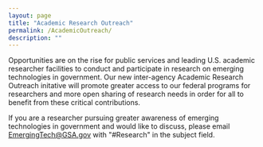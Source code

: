 ```yaml
---
layout: page
title: "Academic Research Outreach"
permalink: /AcademicOutreach/
description: ""
---
```


Opportunities are on the rise for public services and leading U.S. academic researcher facilities to conduct and participate in research on emerging technologies in government. Our new inter-agency Academic Research Outreach initative will promote greater access to our federal programs for researchers and more open sharing of research needs in order for all to benefit from these critical contributions. 

If you are a researcher pursuing greater awareness of emerging technologies in government and would like to discuss, please email EmergingTech@GSA.gov with "#Research" in the subject field. 
